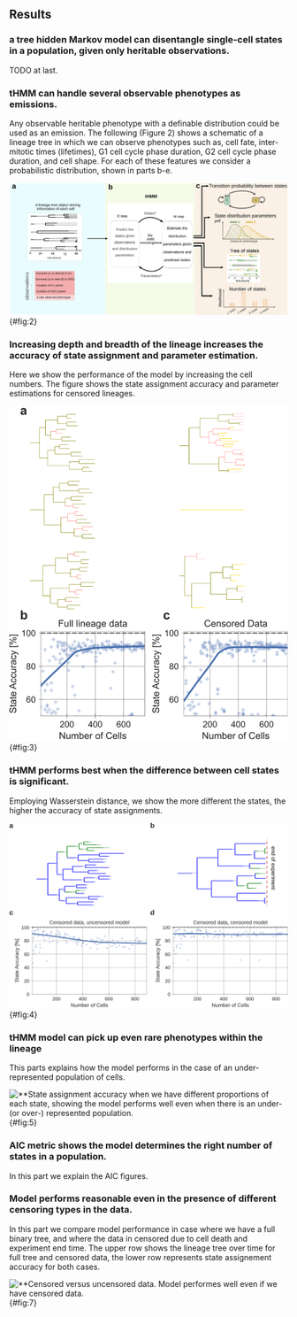 ## Results

### a tree hidden Markov model can disentangle single-cell states in a population, given only heritable observations.
TODO at last.

### tHMM can handle several observable phenotypes as emissions.
Any observable heritable phenotype with a definable distribution could be used as an emission. The following (Figure 2) shows a schematic of a lineage tree in which we can observe phenotypes such as, cell fate, inter-mitotic times (lifetimes), G1 cell cycle phase duration, G2 cell cycle phase duration, and cell shape. For each of these features we consider a probabilistic distribution, shown in parts b-e.

![**This figure shows the flexibility of the model and that we can use any tracktable phenotype.](./output/figure2.svg){#fig:2}


### Increasing depth and breadth of the lineage increases the accuracy of state assignment and parameter estimation.
Here we show the performance of the model by increasing the cell numbers. The figure shows the state assignment accuracy and parameter estimations for censored lineages.

![**A figure to show how many cells we would need to obtain a reasonable performance.](./output/figure3.svg){#fig:3}


### tHMM performs best when the difference between cell states is significant.
Employing Wasserstein distance, we show the more different the states, the higher the accuracy of state assignments.

![**Wasserstein distance shows in a 2-state population, the accuracy increases if the states are distant from each other.](./output/figure4.svg){#fig:4}


### tHMM model can pick up even rare phenotypes within the lineage
This parts explains how the model performs in the case of an under-represented population of cells.

![**State assignment accuracy when we have different proportions of each state, showing the model performs well even when there is an under- (or over-) represented population.](./output/figure5.svg){#fig:5}

### AIC metric shows the model determines the right number of states in a population.
In this part we explain the AIC figures.

### Model performs reasonable even in the presence of different censoring types in the data.
In this part we compare model performance in case where we have a full binary tree, and where the data in censored due to cell death and experiment end time. The upper row shows the lineage tree over time for full tree and censored data, the lower row represents state assignement accuracy for both cases.

![**Censored versus uncensored data. Model performes well even if we have censored data.](./output/figure7.svg){#fig:7}
